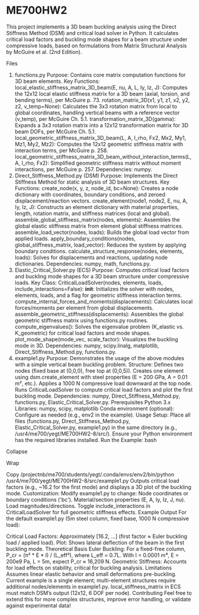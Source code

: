 # ME700HW2

This project implements a 3D beam buckling analysis using the Direct Stiffness Method (DSM) and critical load solver in Python. It calculates critical load factors and buckling mode shapes for a beam structure under compressive loads, based on formulations from Matrix Structural Analysis by McGuire et al. (2nd Edition).

Files
1. functions.py
Purpose: Contains core matrix computation functions for 3D beam elements.
Key Functions:
local_elastic_stiffness_matrix_3D_beam(E, nu, A, L, Iy, Iz, J): Computes the 12x12 local elastic stiffness matrix for a 3D beam (axial, torsion, and bending terms), per McGuire p. 73.
rotation_matrix_3D(x1, y1, z1, x2, y2, z2, v_temp=None): Calculates the 3x3 rotation matrix from local to global coordinates, handling vertical beams with a reference vector (v_temp), per McGuire Ch. 5.1.
transformation_matrix_3D(gamma): Expands a 3x3 rotation matrix into a 12x12 transformation matrix for 3D beam DOFs, per McGuire Ch. 5.1.
local_geometric_stiffness_matrix_3D_beam(L, A, I_rho, Fx2, Mx2, My1, Mz1, My2, Mz2): Computes the 12x12 geometric stiffness matrix with interaction terms, per McGuire p. 258.
local_geometric_stiffness_matrix_3D_beam_without_interaction_terms(L, A, I_rho, Fx2): Simplified geometric stiffness matrix without moment interactions, per McGuire p. 257.
Dependencies: numpy.
2. Direct_Stiffness_Method.py (DSM)
Purpose: Implements the Direct Stiffness Method for static analysis of 3D beam structures.
Key Functions:
create_node(x, y, z, node_id, bc=None): Creates a node dictionary with coordinates, boundary conditions, and zeroed displacement/reaction vectors.
create_element(node1, node2, E, nu, A, Iy, Iz, J): Constructs an element dictionary with material properties, length, rotation matrix, and stiffness matrices (local and global).
assemble_global_stiffness_matrix(nodes, elements): Assembles the global elastic stiffness matrix from element global stiffness matrices.
assemble_load_vector(nodes, loads): Builds the global load vector from applied loads.
apply_boundary_conditions(nodes, global_stiffness_matrix, load_vector): Reduces the system by applying boundary conditions.
calculate_structure_response(nodes, elements, loads): Solves for displacements and reactions, updating node dictionaries.
Dependencies: numpy, math, functions.py.
3. Elastic_Critical_Solver.py (ECS)
Purpose: Computes critical load factors and buckling mode shapes for a 3D beam structure under compressive loads.
Key Class: CriticalLoadSolver(nodes, elements, loads, include_interactions=False):
__init__: Initializes the solver with nodes, elements, loads, and a flag for geometric stiffness interaction terms.
compute_internal_forces_and_moments(displacements): Calculates local forces/moments per element from global displacements.
assemble_geometric_stiffness(displacements): Assembles the global geometric stiffness matrix using functions.py routines.
compute_eigenvalues(): Solves the eigenvalue problem (K_elastic vs. K_geometric) for critical load factors and mode shapes.
plot_mode_shape(mode_vec, scale_factor): Visualizes the buckling mode in 3D.
Dependencies: numpy, scipy.linalg, matplotlib, Direct_Stiffness_Method.py, functions.py.
4. example1.py
Purpose: Demonstrates the usage of the above modules with a simple vertical beam buckling problem.
Structure:
Defines two nodes (fixed base at (0,0,0), free top at (0,0,5)).
Creates one element using dsm.create_element with steel properties (E = 200 GPa, A = 0.01 m², etc.).
Applies a 1000 N compressive load downward at the top node.
Runs CriticalLoadSolver to compute critical load factors and plot the first buckling mode.
Dependencies: numpy, Direct_Stiffness_Method.py, functions.py, Elastic_Critical_Solver.py.
Prerequisites
Python 3.x
Libraries: numpy, scipy, matplotlib
Conda environment (optional): Configure as needed (e.g., env2 in the example).
Usage
Setup:
Place all files (functions.py, Direct_Stiffness_Method.py, Elastic_Critical_Solver.py, example1.py) in the same directory (e.g., /usr4/me700/yegt/ME700HW2-8/src/).
Ensure your Python environment has the required libraries installed.
Run the Example:
bash

Collapse

Wrap

Copy
/projectnb/me700/students/yegt/.conda/envs/env2/bin/python /usr4/me700/yegt/ME700HW2-8/src/example1.py
Outputs critical load factors (e.g., ~16.2 for the first mode) and displays a 3D plot of the buckling mode.
Customization:
Modify example1.py to change:
Node coordinates or boundary conditions ('bc').
Material/section properties (E, A, Iy, Iz, J, nu).
Load magnitudes/directions.
Toggle include_interactions in CriticalLoadSolver for full geometric stiffness effects.
Example Output
For the default example1.py (5m steel column, fixed base, 1000 N compressive load):

Critical Load Factors: Approximately [16.2, ...] (first factor ≈ Euler buckling load / applied load).
Plot: Shows lateral deflection of the beam in the first buckling mode.
Theoretical Basis
Euler Buckling: For a fixed-free column, P_cr = (π² * E * I) / (L_eff²), where L_eff = 0.7L. With I = 0.0001 m⁴, E = 200e9 Pa, L = 5m, expect P_cr ≈ 16,209 N.
Geometric Stiffness: Accounts for load effects on stability, critical for buckling analysis.
Limitations
Assumes linear elastic behavior and small deformations pre-buckling.
Current example is a single element; multi-element structures require additional nodes/elements in example1.py.
local_stiffness_matrix in ECS must match DSM’s output (12x12, 6 DOF per node).
Contributing
Feel free to extend this for more complex structures, improve error handling, or validate against experimental data!

